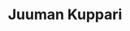 ---
title: Juuman Kuppari
rentoutuminen: ye
ruka: ye
slug: https://ylanteentila.com/blog/
products: Perinteinen verikuppaus
update: 2022-03-26-10:21
---